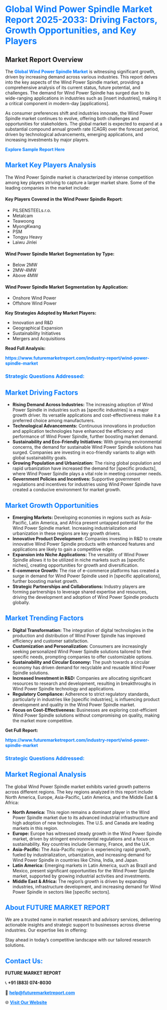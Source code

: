 <h1 style="color: #007BFF;">Global Wind Power Spindle Market Report 2025-2033: Driving Factors, Growth Opportunities, and Key Players</h1>

<section id="overview">
<h2>Market Report Overview</h2>
<p>The <a href="https://www.futuremarketreport.com/industry-report/wind-power-spindle-market" style="color: #007BFF; text-decoration: none;"><strong>Global Wind Power Spindle Market</strong></a> is witnessing significant growth, driven by increasing demand across various industries. This report delves into the key aspects of the Wind Power Spindle market, providing a comprehensive analysis of its current status, future potential, and challenges. The demand for Wind Power Spindle has surged due to its wide-ranging applications in industries such as [insert industries], making it a critical component in modern-day [applications].</p>
<p>As consumer preferences shift and industries innovate, the Wind Power Spindle market continues to evolve, offering both challenges and opportunities for stakeholders. The global market is expected to expand at a substantial compound annual growth rate (CAGR) over the forecast period, driven by technological advancements, emerging applications, and increasing investments by major players.</p>
</section>

<section id="overview">
<p><a href="https://www.futuremarketreport.com/request-sample/reportId=42581" style="color: #007BFF; text-decoration: none;"><strong>Explore Sample Report Here</strong></a></p>
</section>

<section id="key-players">
<h2 style="color: #007BFF;">Market Key Players Analysis</h2>
<p>The Wind Power Spindle market is characterized by intense competition among key players striving to capture a larger market share. Some of the leading companies in the market include:</p>
<h4>Key Players Covered in the Wind Power Spindle Report:</h4>
<ul><li>PILSENSTEELs.r.o.</li><li>Metalcam</li><li>Teawoong</li><li>MyongKwang</li><li>PSM</li><li>Tongyu Heavy</li><li>Laiwu Jinlei</li></ul>
<h4>Wind Power Spindle Market Segmentation by Type:</h4>
<ul><li>Below 2MW</li><li>2MW-4MW</li><li>Above 4MW</li></ul>

<h4>Wind Power Spindle Market Segmentation by Application:</h4>
<ul><li>Onshore Wind Power</li><li>Offshore Wind Power</li></ul>
<p><strong>Key Strategies Adopted by Market Players:</strong></p>
<ul>
<li>Innovation and R&D</li>
<li>Geographical Expansion</li>
<li>Sustainability Initiatives</li>
<li>Mergers and Acquisitions</li>
</ul>
</section>

<section>
<p><strong>Read Full Analysis: </strong></p><a href="https://www.futuremarketreport.com/industry-report/wind-power-spindle-market" style="color: #007BFF; text-decoration: none;"><strong>https://www.futuremarketreport.com/industry-report/wind-power-spindle-market</strong></a>
<h3 style="color: #007BFF;">Strategic Questions Addressed:</h3>
</section>

<section id="driving-factors">
<h2 style="color: #007BFF;">Market Driving Factors</h2>
<ul>
<li><strong>Rising Demand Across Industries:</strong> The increasing adoption of Wind Power Spindle in industries such as [specific industries] is a major growth driver. Its versatile applications and cost-effectiveness make it a preferred choice among manufacturers.</li>
<li><strong>Technological Advancements:</strong> Continuous innovations in production and application technologies have enhanced the efficiency and performance of Wind Power Spindle, further boosting market demand.</li>
<li><strong>Sustainability and Eco-Friendly Initiatives:</strong> With growing environmental concerns, the demand for sustainable Wind Power Spindle solutions has surged. Companies are investing in eco-friendly variants to align with global sustainability goals.</li>
<li><strong>Growing Population and Urbanization:</strong> The rising global population and rapid urbanization have increased the demand for [specific products], where Wind Power Spindle plays a vital role in meeting consumer needs.</li>
<li><strong>Government Policies and Incentives:</strong> Supportive government regulations and incentives for industries using Wind Power Spindle have created a conducive environment for market growth.</li>
</ul>
</section>

<section id="growth-opportunities">
<h2 style="color: #007BFF;">Market Growth Opportunities</h2>
<ul>
<li><strong>Emerging Markets:</strong> Developing economies in regions such as Asia-Pacific, Latin America, and Africa present untapped potential for the Wind Power Spindle market. Increasing industrialization and urbanization in these regions are key growth drivers.</li>
<li><strong>Innovative Product Development:</strong> Companies investing in R&D to create innovative Wind Power Spindle products with enhanced features and applications are likely to gain a competitive edge.</li>
<li><strong>Expansion into Niche Applications:</strong> The versatility of Wind Power Spindle allows it to be utilized in niche markets such as [specific niches], creating opportunities for growth and diversification.</li>
<li><strong>E-commerce Growth:</strong> The rise of e-commerce platforms has created a surge in demand for Wind Power Spindle used in [specific applications], further boosting market growth.</li>
<li><strong>Strategic Partnerships and Collaborations:</strong> Industry players are forming partnerships to leverage shared expertise and resources, driving the development and adoption of Wind Power Spindle products globally.</li>
</ul>
</section>

<section id="trending-factors">
<h2 style="color: #007BFF;">Market Trending Factors</h2>
<ul>
<li><strong>Digital Transformation:</strong> The integration of digital technologies in the production and distribution of Wind Power Spindle has improved efficiency and customer satisfaction.</li>
<li><strong>Customization and Personalization:</strong> Consumers are increasingly seeking personalized Wind Power Spindle solutions tailored to their specific needs, prompting companies to offer customizable options.</li>
<li><strong>Sustainability and Circular Economy:</strong> The push towards a circular economy has driven demand for recyclable and reusable Wind Power Spindle solutions.</li>
<li><strong>Increased Investment in R&D:</strong> Companies are allocating significant resources to research and development, resulting in breakthroughs in Wind Power Spindle technology and applications.</li>
<li><strong>Regulatory Compliance:</strong> Adherence to strict regulatory standards, particularly in industries like [specific industries], is influencing product development and quality in the Wind Power Spindle market.</li>
<li><strong>Focus on Cost-Effectiveness:</strong> Businesses are exploring cost-efficient Wind Power Spindle solutions without compromising on quality, making the market more competitive.</li>
</ul>
</section>

<section>
<p><strong>Get Full Report: </strong></p><a href="https://www.futuremarketreport.com/industry-report/wind-power-spindle-market" style="color: #007BFF; text-decoration: none;"><strong>https://www.futuremarketreport.com/industry-report/wind-power-spindle-market</strong></a>
<h3 style="color: #007BFF;">Strategic Questions Addressed:</h3>
</section>


<section id="regional-analysis">
<h2 style="color: #007BFF;">Market Regional Analysis</h2>
<p>The global Wind Power Spindle market exhibits varied growth patterns across different regions. The key regions analyzed in this report include North America, Europe, Asia-Pacific, Latin America, and the Middle East & Africa:</p>
<ul>
<li><strong>North America:</strong> This region remains a dominant player in the Wind Power Spindle market due to its advanced industrial infrastructure and high adoption of new technologies. The U.S. and Canada are leading markets in this region.</li>
<li><strong>Europe:</strong> Europe has witnessed steady growth in the Wind Power Spindle market, driven by stringent environmental regulations and a focus on sustainability. Key countries include Germany, France, and the U.K.</li>
<li><strong>Asia-Pacific:</strong> The Asia-Pacific region is experiencing rapid growth, fueled by industrialization, urbanization, and increasing demand for Wind Power Spindle in countries like China, India, and Japan.</li>
<li><strong>Latin America:</strong> Emerging markets in Latin America, such as Brazil and Mexico, present significant opportunities for the Wind Power Spindle market, supported by growing industrial activities and investments.</li>
<li><strong>Middle East & Africa:</strong> The region’s growth is driven by expanding industries, infrastructure development, and increasing demand for Wind Power Spindle in sectors like [specific sectors].</li>
</ul>
</section>

<footer>
<h2 style="color: #007BFF;">About FUTURE MARKET REPORT</h2>
<p>We are a trusted name in market research and advisory services, delivering actionable insights and strategic support to businesses across diverse industries. Our expertise lies in offering:</p>

<p>Stay ahead in today’s competitive landscape with our tailored research solutions.</p>

<h2 style="color: #007BFF;">Contact Us:</h2>
<p><strong>FUTURE MARKET REPORT</strong></p>
<p>📞 <strong>+91 (883) 074-8030</strong></p>
<p>📧 <strong><a href="mailto:help@futuremarketreport.com" style="color: #007BFF;">help@futuremarketreport.com</a></strong></p>
<p>🌐 <strong><a href="https://www.futuremarketreport.com/" style="color: #007BFF;">Visit Our Website</a></strong></p>
</footer>